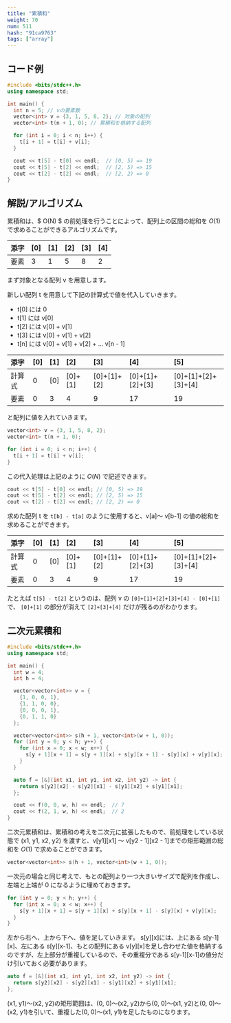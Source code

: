 ```yaml
---
title: "累積和"
weight: 70
num: 511
hash: "91ca9763"
tags: ["array"]
---
```


## コード例

```cpp
#include <bits/stdc++.h>
using namespace std;

int main() {
  int n = 5; // vの要素数
  vector<int> v = {3, 1, 5, 8, 2}; // 対象の配列
  vector<int> t(n + 1, 0); // 累積和を格納する配列

  for (int i = 0; i < n; i++) {
    t[i + 1] = t[i] + v[i];
  }

  cout << t[5] - t[0] << endl;  // [0, 5) => 19
  cout << t[5] - t[2] << endl;  // [2, 5) => 15
  cout << t[2] - t[2] << endl;  // [2, 2) => 0
}
```

## 解説/アルゴリズム

累積和は、$ O(N) $ の前処理を行うことによって、配列上の区間の総和を $O(1)$ で求めることができるアルゴリズムです。

| 添字 | [0] | [1] | [2] | [3] | [4] |
| :--- | :-- | :-- | :-- | :-- | :-- |
| 要素 | 3   | 1   | 5   | 8   | 2   |

まず対象となる配列 v を用意します。

新しい配列 t を用意して下記の計算式で値を代入していきます。

- t[0] には 0
- t[1] には v[0]
- t[2] には v[0] + v[1]
- t[3] には v[0] + v[1] + v[2]
- t[n] には v[0] + v[1] + v[2] + ... v[n - 1]

| 添字   | [0] | [1] | [2]     | [3]         | [4]             | [5]                 |
| :----- | :-- | :-- | :------ | :---------- | :-------------- | :------------------ |
| 計算式 | 0   | [0] | [0]+[1] | [0]+[1]+[2] | [0]+[1]+[2]+[3] | [0]+[1]+[2]+[3]+[4] |
| 要素   | 0   | 3   | 4       | 9           | 17              | 19                  |

と配列に値を入れていきます。

```cpp
vector<int> v = {3, 1, 5, 8, 2};
vector<int> t(n + 1, 0);

for (int i = 0; i < n; i++) {
  t[i + 1] = t[i] + v[i];
}
```

この代入処理は上記のように $O(N)$ で記述できます。

```cpp
cout << t[5] - t[0] << endl; // [0, 5) => 19
cout << t[5] - t[2] << endl; // [2, 5) => 15
cout << t[2] - t[2] << endl; // [2, 2) => 0
```

求めた配列 t を `t[b] - t[a]` のように使用すると、v[a]～ v[b-1] の値の総和を求めることができます。

| 添字   | [0] | [1] | [2]     | [3]         | [4]             | [5]                 |
| :----- | :-- | :-- | :------ | :---------- | :-------------- | :------------------ |
| 計算式 | 0   | [0] | [0]+[1] | [0]+[1]+[2] | [0]+[1]+[2]+[3] | [0]+[1]+[2]+[3]+[4] |
| 要素   | 0   | 3   | 4       | 9           | 17              | 19                  |

たとえば `t[5] - t[2]` というのは、配列 v の `[0]+[1]+[2]+[3]+[4] - [0]+[1]` で、 `[0]+[1]` の部分が消えて `[2]+[3]+[4]` だけが残るのがわかります。

## 二次元累積和

```cpp
#include <bits/stdc++.h>
using namespace std;

int main() {
  int w = 4;
  int h = 4;

  vector<vector<int>> v = {
    {1, 0, 0, 1},
    {1, 1, 0, 0},
    {0, 0, 0, 1},
    {0, 1, 1, 0}
  };

  vector<vector<int>> s(h + 1, vector<int>(w + 1, 0));
  for (int y = 0; y < h; y++) {
    for (int x = 0; x < w; x++) {
      s[y + 1][x + 1] = s[y + 1][x] + s[y][x + 1] - s[y][x] + v[y][x];
    }
  }

  auto f = [&](int x1, int y1, int x2, int y2) -> int {
    return s[y2][x2] - s[y2][x1] - s[y1][x2] + s[y1][x1];
  };

  cout << f(0, 0, w, h) << endl;  // 7
  cout << f(2, 1, w, h) << endl;  // 2
}
```

二次元累積和は、累積和の考えを二次元に拡張したもので、前処理をしている状態で (x1, y1, x2, y2) を渡すと、v[y1][x1] ～ v[y2 - 1][x2 - 1]までの矩形範囲の総和を $O(1)$ で求めることができます。

```cpp
vector<vector<int>> s(h + 1, vector<int>(w + 1, 0));
```

一次元の場合と同じ考えで、もとの配列より一つ大きいサイズで配列を作成し、左端と上端が 0 になるように埋めておきます。

```cpp
for (int y = 0; y < h; y++) {
  for (int x = 0; x < w; x++) {
    s[y + 1][x + 1] = s[y + 1][x] + s[y][x + 1] - s[y][x] + v[y][x];
  }
}
```

左から右へ、上から下へ、値を足していきます。
s[y][x]には、上にある s[y-1][x]、左にある s[y][x-1]、もとの配列にある v[y][x]を足し合わせた値を格納するのですが、左上部分が重複しているので、その重複分である s[y-1][x-1]の値分だけ引いておく必要があります。

```cpp
auto f = [&](int x1, int y1, int x2, int y2) -> int {
  return s[y2][x2] - s[y2][x1] - s[y1][x2] + s[y1][x1];
};
```

(x1, y1)～(x2, y2)の矩形範囲は、(0, 0)～(x2, y2)から(0, 0)～(x1, y2)と(0, 0)～(x2, y1)を引いて、重複した(0, 0)～(x1, y1)を足したものになります。
